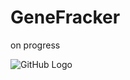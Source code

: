 # GeneFracker
on progress

![GitHub Logo](https://myskypower.com/wp-content/uploads/2020/05/perl-logo-png-1.png)
